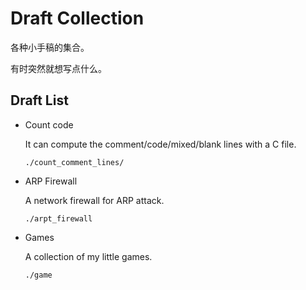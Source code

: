 Draft Collection
===

各种小手稿的集合。

有时突然就想写点什么。

Draft List
---

- Count code

  It can compute the comment/code/mixed/blank lines with a C file.

  `./count_comment_lines/`

- ARP Firewall

  A network firewall for ARP attack.

  `./arpt_firewall`

- Games

  A collection of my little games.

  `./game`
